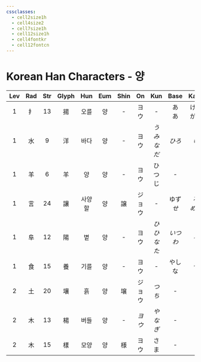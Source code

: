 ```yaml
---
cssclasses:
  - cell2size1h
  - cell4size2
  - cell7size1h
  - cell12size1h
  - cell4fontkr
  - cell12fontcn
---
```


# Korean Han Characters - 양

| Lev | Rad | Str | Glyph | Hun | Eum | Shin |  On  |    Kun     |   Base    |   Kana    | Simp | Man  |  Can   |  Viet  |
| :-: | :-: | :-: | :---: | :-: | :-: | :--: | :--: | :--------: | :-------: | :-------: | :--: | :--: | :----: | :----: |
|  1  |  扌  | 13  |   揚   | 오를  |  양  |  -   |  ヨウ  |     -      |  あ<br>あ   | げる<br>がる  |  扬   | yáng | joeng4 | dương  |
|  1  |  水  |  9  |   洋   | 바다  |  양  |  -   |  ヨウ  | *うみ<br>なだ* |   *ひろ*    |    *い*    |  -   | yáng | joeng4 | dương  |
|  1  |  羊  |  6  |   羊   |  양  |  양  |  -   |  ヨウ  |    ひつじ     |     -     |     -     |  -   | yáng | joeng4 | dương  |
|  1  |  言  | 24  |   讓   | 사양할 |  양  |  譲   | ジョウ  |     -      | ゆず<br>*せ* | る<br>*める* |  让   | ràng | joeng6 | nhường |
|  1  |  阜  | 12  |   陽   |  볕  |  양  |  -   |  ヨウ  | *ひ<br>ひなた* |   *いつわ*   |    *る*    |  阳   | yáng | joeng4 | dương  |
|  1  |  食  | 15  |   養   | 기를  |  양  |  -   |  ヨウ  |     -      |    やしな    |     う     |  养   | yǎng | joeng5 | dưỡng  |
|  2  |  土  | 20  |   壤   |  흙  |  양  |  壌   | ジョウ  |    *つち*    |     -     |     -     |  -   | rǎng | joeng6 | nhưỡng |
|  2  |  木  | 13  |   楊   | 버들  |  양  |  -   | *ヨウ* |   *やなぎ*    |     -     |     -     |  杨   | yáng | joeng4 | dương  |
|  2  |  木  | 15  |   樣   | 모양  |  양  |  様   |  ヨウ  |     さま     |     -     |     -     |  样   | yàng | joeng6 |  dạng  |

